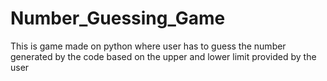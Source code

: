 # Number_Guessing_Game
This is game made on python where user has to guess the number generated by the code based on the upper and lower limit provided by the user
